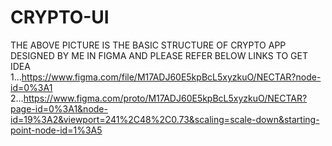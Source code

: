 # CRYPTO-UI
THE ABOVE PICTURE IS THE BASIC STRUCTURE OF CRYPTO APP DESIGNED BY ME IN FIGMA AND PLEASE REFER BELOW LINKS TO GET IDEA<BR>
1...https://www.figma.com/file/M17ADJ60E5kpBcL5xyzkuO/NECTAR?node-id=0%3A1<BR>
2...https://www.figma.com/proto/M17ADJ60E5kpBcL5xyzkuO/NECTAR?page-id=0%3A1&node-id=19%3A2&viewport=241%2C48%2C0.73&scaling=scale-down&starting-point-node-id=1%3A5

